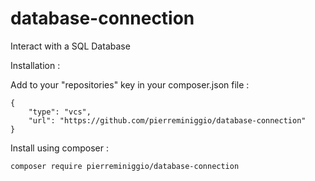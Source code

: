 # database-connection
Interact with a SQL Database

Installation :

Add to your "repositories" key in your composer.json file :
```
{
    "type": "vcs",
    "url": "https://github.com/pierreminiggio/database-connection"
}
```

Install using composer :
```
composer require pierreminiggio/database-connection
```
